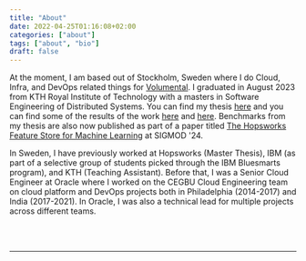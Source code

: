 ```yaml
---
title: "About"
date: 2022-04-25T01:16:08+02:00
categories: ["about"]
tags: ["about", "bio"]
draft: false
---
```


At the moment, I am based out of Stockholm, Sweden where I do Cloud, Infra, and DevOps related things for [Volumental](https://volumental.com). I graduated in August 2023 from KTH Royal Institute of Technology with a masters in Software Engineering of Distributed Systems. You can find my thesis [here](https://kth.diva-portal.org/smash/record.jsf?aq2=%5B%5B%5D%5D&c=1&af=%5B%5D&searchType=SIMPLE&sortOrder2=title_sort_asc&query=ayushman+khazanchi&language=en&pid=diva2%3A1801362&aq=%5B%5B%5D%5D&sf=all&aqe=%5B%5D&sortOrder=author_sort_asc&onlyFullText=false&noOfRows=50&dswid=6819) and you can find some of the results of the work [here](https://www.featurestore.org/benchmarks) and [here](https://www.hopsworks.ai/post/python-centric-feature-service-with-arrowflight-and-duckdb). Benchmarks from my thesis are also now published as part of a paper titled [The Hopsworks Feature Store for Machine Learning](https://content.hopsworks.ai/hubfs/The_Hopsworks_Feature_Store_for_Machine_Learning.pdf) at SIGMOD '24.

In Sweden, I have previously worked at Hopsworks (Master Thesis), IBM (as part of a selective group of students picked through the IBM Bluesmarts program), and KTH (Teaching Assistant). Before that, I was a Senior Cloud Engineer at Oracle where I worked on the CEGBU Cloud Engineering team on cloud platform and DevOps projects both in Philadelphia (2014-2017) and India (2017-2021). In Oracle, I was also a technical lead for multiple projects across different teams.

<br>
<br>

---